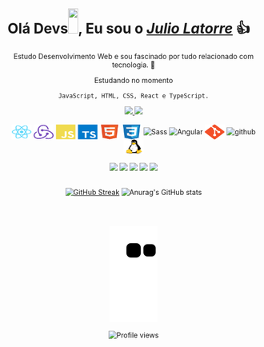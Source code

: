 <h1 align="left">Olá Devs<img src="https://raw.githubusercontent.com/kaueMarques/kaueMarques/master/hi.gif" height="50" width="20px">, Eu sou  o <a href="https://github.com/Juliolatorre/"><i>Julio Latorre</i></a> 👍</h1>

<div>
    <p align="center">Estudo Desenvolvimento Web e sou fascinado por tudo relacionado com tecnologia. 🚀    
<div align="center">
Estudando no momento

    JavaScript, HTML, CSS, React e TypeScript.
  <a href="https://github.com/Juliolatorre">
    <img height="150em" src="https://github-readme-stats.vercel.app/api?username=Juliolatorre&count_private=true&include_all_commits=true&show_icons=true&theme=dracula&hide_border=false&show_owner=true"/>
    <img height="150em" src="https://github-readme-stats.vercel.app/api/top-langs/?username=Juliolatorre&theme=dracula&hide_border=false&&layout=compact"/>
  </a>
</div>

<br>

<div align="center" valign="top">
  <img align="center" alt="React" height="30" width="40" src="https://raw.githubusercontent.com/devicons/devicon/master/icons/react/react-original.svg">
  <img align="center" alt="Redux" height="30" width="40" src="https://raw.githubusercontent.com/devicons/devicon/master/icons/redux/redux-original.svg">
  <img align="center" alt="Js" height="30" width="40" src="https://raw.githubusercontent.com/devicons/devicon/master/icons/javascript/javascript-plain.svg">
  <img align="center" alt="Ts" height="30" width="40" src="https://raw.githubusercontent.com/devicons/devicon/master/icons/typescript/typescript-plain.svg">
  <img align="center" alt="HTML" height="30" width="40" src="https://raw.githubusercontent.com/devicons/devicon/master/icons/html5/html5-original.svg">
  <img align="center" alt="CSS" height="30" width="40" src="https://raw.githubusercontent.com/devicons/devicon/master/icons/css3/css3-original.svg">
  <img align="center" alt="Sass" height="30" width="40" src="https://cdn.jsdelivr.net/gh/devicons/devicon/icons/sass/sass-original.svg">
  <img align="center" alt="Angular" height="30" width="40" src="https://cdn.jsdelivr.net/gh/devicons/devicon/icons/angularjs/angularjs-original.svg">
  <img align="center" alt="git" height="30" width="40" src="https://raw.githubusercontent.com/devicons/devicon/master/icons/git/git-original.svg">
  <img align="center" alt="github" height="35" width="35" src="https://upload.wikimedia.org/wikipedia/commons/9/91/Octicons-mark-github.svg">
<!--   <img align="center" alt="github" height="30" width="40" src="https://raw.githubusercontent.com/devicons/devicon/master/icons/github/github-original.svg"> -->
  <img align="center" alt="linux" height="30" width="40" src="https://raw.githubusercontent.com/devicons/devicon/master/icons/linux/linux-original.svg">
</div><br>

<div align="center">
  <a href="https://ubuntu.com/download" target="_blank"><img src="https://img.shields.io/badge/Ubuntu-E95420?style=for-the-badge&logo=ubuntu&logoColor=white"target="_blank"></a>
  <a href="https://www.microsoft.com/pt-br" target="_blank"><img src="https://img.shields.io/badge/Windows-0078D6?style=for-the-badge&logo=windows&logoColor=white" target="_blank"></a>
  <a href="https://www.linkedin.com/in/j%C3%BAlio-cesar-de-latorre-33b49b1b5/" target="_blank"><img src="https://img.shields.io/badge/-LinkedIn-%230077B5?style=for-the-badge&logo=linkedin&logoColor=white" target="_blank"></a> 
  <a href="mailto:julio.c.latorre@gmail.com"><img src="https://img.shields.io/badge/-Gmail-%23333?style=for-the-badge&logo=gmail&logoColor=white" target="_blank"></a>
   <a href="https://github.com/Juliolatorre"><img src="https://img.shields.io/badge/GitHub-100000?style=for-the-badge&logo=github&logoColor=white" target="_blank"></a>   
</div>

<br>

<div align="center">  


[![GitHub Streak](http://github-readme-streak-stats.herokuapp.com?user=Juliolatorre&theme=tokyonight&date_format=j%2Fn%5B%2FY%5D&locale=pt-br&fire=DD37BE)](https://git.io/streak-stats)
![Anurag's GitHub stats](https://github-readme-stats.vercel.app/api?username=Juliolatorre&theme=tokyonight&show_icons=true)

</div>

<br>

##

 <div align="center">  
 
![Snake animation](https://github.com/Juliolatorre/Juliolatorre/blob/output/github-contribution-grid-snake.svg)  
</div>
     
<p align="center"> <img src="https://komarev.com/ghpvc/?username=juliolatorre&color=red" alt="Profile views" /> </p>     
     
##
